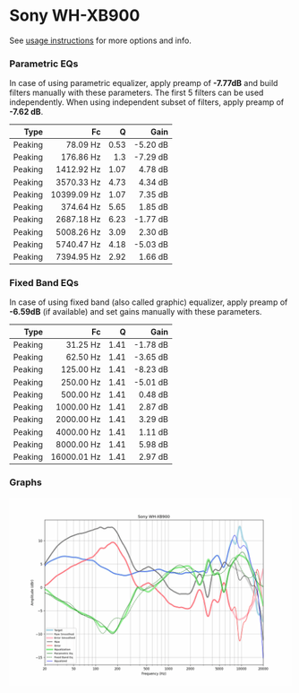 # Sony WH-XB900
See [usage instructions](https://github.com/jaakkopasanen/AutoEq#usage) for more options and info.

### Parametric EQs
In case of using parametric equalizer, apply preamp of **-7.77dB** and build filters manually
with these parameters. The first 5 filters can be used independently.
When using independent subset of filters, apply preamp of **-7.62 dB**.

| Type    | Fc          |    Q | Gain     |
|--------:|------------:|-----:|---------:|
| Peaking | 78.09 Hz    | 0.53 | -5.20 dB |
| Peaking | 176.86 Hz   | 1.3  | -7.29 dB |
| Peaking | 1412.92 Hz  | 1.07 | 4.78 dB  |
| Peaking | 3570.33 Hz  | 4.73 | 4.34 dB  |
| Peaking | 10399.09 Hz | 1.07 | 7.35 dB  |
| Peaking | 374.64 Hz   | 5.65 | 1.85 dB  |
| Peaking | 2687.18 Hz  | 6.23 | -1.77 dB |
| Peaking | 5008.26 Hz  | 3.09 | 2.30 dB  |
| Peaking | 5740.47 Hz  | 4.18 | -5.03 dB |
| Peaking | 7394.95 Hz  | 2.92 | 1.66 dB  |

### Fixed Band EQs
In case of using fixed band (also called graphic) equalizer, apply preamp of **-6.59dB**
(if available) and set gains manually with these parameters.

| Type    | Fc          |    Q | Gain     |
|--------:|------------:|-----:|---------:|
| Peaking | 31.25 Hz    | 1.41 | -1.78 dB |
| Peaking | 62.50 Hz    | 1.41 | -3.65 dB |
| Peaking | 125.00 Hz   | 1.41 | -8.23 dB |
| Peaking | 250.00 Hz   | 1.41 | -5.01 dB |
| Peaking | 500.00 Hz   | 1.41 | 0.48 dB  |
| Peaking | 1000.00 Hz  | 1.41 | 2.87 dB  |
| Peaking | 2000.00 Hz  | 1.41 | 3.29 dB  |
| Peaking | 4000.00 Hz  | 1.41 | 1.11 dB  |
| Peaking | 8000.00 Hz  | 1.41 | 5.98 dB  |
| Peaking | 16000.01 Hz | 1.41 | 2.97 dB  |

### Graphs
![](./Sony%20WH-XB900.png)